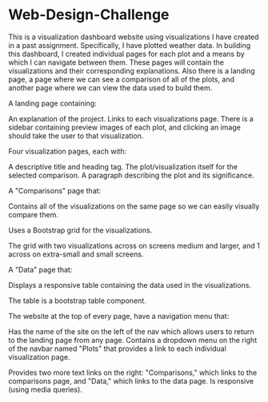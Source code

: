 # Web-Design-Challenge

This is a visualization dashboard website using visualizations I have created in a past assignment. Specifically, I have plotted weather data.
In building this dashboard, I created individual pages for each plot and a means by which I can navigate between them. These pages will contain the visualizations and their corresponding explanations. Also there is a landing page, a page where we can see a comparison of all of the plots, and another page where we can view the data used to build them.

A landing page containing:

An explanation of the project.
Links to each visualizations page. There is a sidebar containing preview images of each plot, and clicking an image should take the user to that visualization.


Four visualization pages, each with:

A descriptive title and heading tag.
The plot/visualization itself for the selected comparison.
A paragraph describing the plot and its significance.


A "Comparisons" page that:

Contains all of the visualizations on the same page so we can easily visually compare them.

Uses a Bootstrap grid for the visualizations.

The grid with two visualizations across on screens medium and larger, and 1 across on extra-small and small screens.




A "Data" page that:

Displays a responsive table containing the data used in the visualizations.

The table is a bootstrap table component. 

The website at the top of every page, have a navigation menu that:

Has the name of the site on the left of the nav which allows users to return to the landing page from any page.
Contains a dropdown menu on the right of the navbar named "Plots" that provides a link to each individual visualization page.

Provides two more text links on the right: "Comparisons," which links to the comparisons page, and "Data," which links to the data page.
Is responsive (using media queries). 